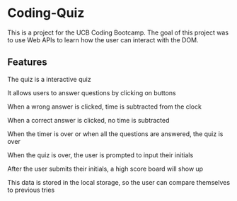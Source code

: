 # Coding-Quiz

This is a project for the UCB Coding Bootcamp. The goal of this project was to use Web APIs to learn how the user can interact with the DOM. 

## Features

The quiz is a interactive quiz 

It allows users to answer questions by clicking on buttons

When a wrong answer is clicked, time is subtracted from the clock

When a correct answer is clicked, no time is subtracted

When the timer is over or when all the questions are answered, the quiz is over 

When the quiz is over, the user is prompted to input their initials

After the user submits their initials, a high score board will show up

This data is stored in the local storage, so the user can compare themselves to previous tries
